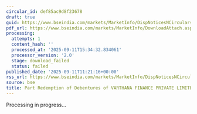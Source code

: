 ```yaml
---
circular_id: def85ac9d8f23678
draft: true
guid: https://www.bseindia.com/markets/MarketInfo/DispNoticesNCirculars.aspx?Noticeid={CC2E2385-1B46-4B36-9F13-FF57166D2582}&noticeno=20250911-25&dt=09/11/2025&icount=25&totcount=86&flag=0
pdf_url: https://www.bseindia.com/markets/MarketInfo/DownloadAttach.aspx?id=20250911-25&attachedId=
processing:
  attempts: 1
  content_hash: ''
  processed_at: '2025-09-11T15:34:32.834061'
  processor_version: '2.0'
  stage: download_failed
  status: failed
published_date: '2025-09-11T11:21:16+00:00'
rss_url: https://www.bseindia.com/markets/MarketInfo/DispNoticesNCirculars.aspx?Noticeid={CC2E2385-1B46-4B36-9F13-FF57166D2582}&noticeno=20250911-25&dt=09/11/2025&icount=25&totcount=86&flag=0
source: bse
title: Part Redemption of Debentures of VARTHANA FINANCE PRIVATE LIMITED
---
```


Processing in progress...